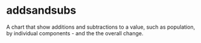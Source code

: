# addsandsubs
A chart that show additions and subtractions to a value, such as population, by individual components - and the the overall change.
